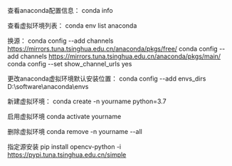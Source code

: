 查看anaconda配置信息： conda info 

查看虚拟环境列表： conda env list anaconda

换源： conda config --add channels https://mirrors.tuna.tsinghua.edu.cn/anaconda/pkgs/free/ conda config --add channels https://mirrors.tuna.tsinghua.edu.cn/anaconda/pkgs/main/ conda config --set show_channel_urls yes 

更改anaconda虚拟环境默认安装位置： conda config --add envs_dirs D:\software\anaconda\envs 

新建虚拟环境： conda create -n yourname python=3.7 

启用虚拟环境 conda activate yourname 

删除虚拟环境 conda remove -n yourname --all 

指定源安装 pip install opencv-python -i https://pypi.tuna.tsinghua.edu.cn/simple